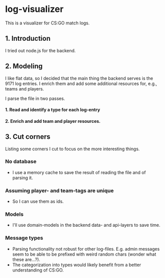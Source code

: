 # log-visualizer

This is a visualizer for CS:GO match logs.

## 1. Introduction

I tried out node.js for the backend.

## 2. Modeling

I like flat data, so I decided that the main thing the backend serves is the 9171 log entries. I enrich them and add some additional resources for, e.g., teams and players.

I parse the file in two passes.
#### 1. Read and identify a type for each log-entry
#### 2. Enrich and add team and player resources.

## 3. Cut corners

Listing some corners I cut to focus on the more interesting things.

### No database
- I use a memory cache to save the result of reading the file and of parsing it.
### Assuming player- and team-tags are unique
- So I can use them as ids.
### Models
- I'll use domain-models in the backend data- and api-layers to save time.
### Message types 
- Parsing functionality not robust for other log-files. E.g. admin messages seem to be able to be prefixed with weird random chars (wonder what these are...?).
- The categorization into types would likely benefit from a better understanding of CS:GO. 